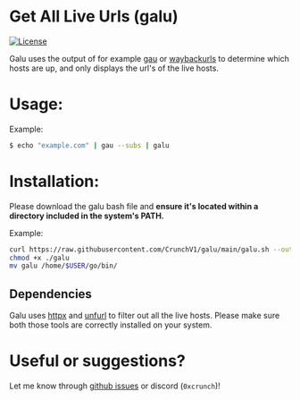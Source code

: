 # Get All Live Urls (galu)
[![License](https://img.shields.io/badge/license-MIT-_red.svg)](https://opensource.org/licenses/MIT)

Galu uses the output of for example [gau](https://github.com/lc/gau) or [waybackurls](https://github.com/tomnomnom/waybackurls) to determine which hosts are up, and only displays the url's of the live hosts.

# Usage:
Example:
```bash
$ echo "example.com" | gau --subs | galu
```

# Installation:
Please download the galu bash file and **ensure it's located within a directory included in the system's PATH.**

Example:
```bash
curl https://raw.githubusercontent.com/CrunchV1/galu/main/galu.sh --output galu
chmod +x ./galu
mv galu /home/$USER/go/bin/
```

## Dependencies
Galu uses [httpx](https://github.com/projectdiscovery/httpx) and [unfurl](https://github.com/tomnomnom/unfurl) to filter out all the live hosts. Please make sure both those tools are correctly installed on your system.

# Useful or suggestions?
Let me know through [github issues](https://github.com/CrunchV1/galu/issues) or discord (`0xcrunch`)!


[comment]: <> (readme inspired by the gau readme, https://github.com/lc/gau)
